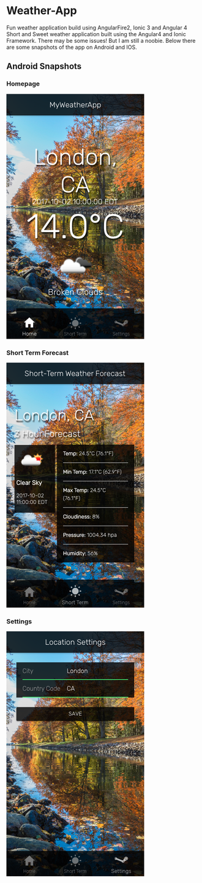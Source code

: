 # Weather-App
Fun weather application build using AngularFire2, Ionic 3 and Angular 4
Short and Sweet weather application built using the Angular4 and Ionic Framework. There may be some issues! But I am still a noobie. Below there are some snapshots of the app on Android and IOS.

## Android Snapshots
### Homepage
![alt text](https://github.com/LLe27/Weather-App/blob/master/img/android_home.png)

### Short Term Forecast
![alt text](https://github.com/LLe27/Weather-App/blob/master/img/android_short_term.png)

### Settings
![alt text](https://github.com/LLe27/Weather-App/blob/master/img/android_settings.png)
